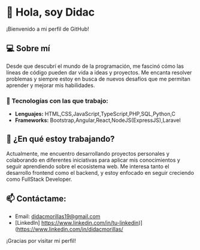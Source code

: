 # 👋 Hola, soy Didac

¡Bienvenido a mi perfil de GitHub! 

## 💻 Sobre mí
Desde que descubrí el mundo de la programación, me fascinó cómo las líneas de código pueden dar vida a ideas y proyectos. 
Me encanta resolver problemas y siempre estoy en busca de nuevos desafíos que me permitan aprender y mejorar mis habilidades.

### 🚀 Tecnologías con las que trabajo:
- **Lenguajes:** HTML,CSS,JavaScript,TypeScript,PHP,SQL,Python,C
- **Frameworks:** Bootstrap,Angular,React,NodeJS(ExpressJS),Laravel

## 🌱 ¿En qué estoy trabajando?
Actualmente, me encuentro desarrollando proyectos personales y colaborando en diferentes iniciativas para aplicar mis conocimientos y seguir aprendiendo sobre el ecosistema web. 
Me interesa tanto el desarrollo frontend como el backend, y estoy enfocado en seguir creciendo como FullStack Developer.

## 📫 Contáctame:
- Email: didacmorillas19@gmail.com
- [LinkedIn] https://www.linkedin.com/in/tu-linkedin)](https://www.linkedin.com/in/didacmorillas/

¡Gracias por visitar mi perfil!

